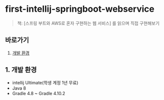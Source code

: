 # first-intellij-springboot-webservice
>책: [스프링 부트와 AWS로 혼자 구현하는 웹 서비스] 를 읽으며 직접 구현해보기 

## 바로가기
1. [개발 환경](#1-개발-환경)





## 1. 개발 환경
* intellij Ultimate(학생 계정 1년 무료)
* Java 8
* Gradle 4.8 ~ Gradle 4.10.2
